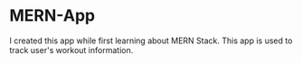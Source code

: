 # MERN-App
I created this app while first learning about MERN Stack. This app is used to track user's workout information.